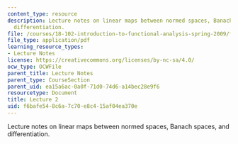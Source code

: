 ```yaml
---
content_type: resource
description: Lecture notes on linear maps between normed spaces, Banach spaces, and
  differentiation.
file: /courses/18-102-introduction-to-functional-analysis-spring-2009/f6bafe548c6a7c70e8c415af04ea370e_MIT18_102s09_lec02.pdf
file_type: application/pdf
learning_resource_types:
- Lecture Notes
license: https://creativecommons.org/licenses/by-nc-sa/4.0/
ocw_type: OCWFile
parent_title: Lecture Notes
parent_type: CourseSection
parent_uid: ea15a6ac-0a0f-71d0-74d6-a14bec28e9f6
resourcetype: Document
title: Lecture 2
uid: f6bafe54-8c6a-7c70-e8c4-15af04ea370e
---
```

Lecture notes on linear maps between normed spaces, Banach spaces, and differentiation.
